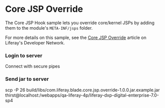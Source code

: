 # Core JSP Override

The Core JSP Hook sample lets you override core/kernel JSPs by adding them to
the module's `META-INF/jsps` folder.

For more details on this sample, see the
[Core JSP Override](https://dev.liferay.com/develop/reference/-/knowledge_base/7-1/core-jsp-hook)
article on Liferay's Developer Network.

### Login to server

Connect with secure pipes

### Send jar to server

scp -P 26 build/libs/com.liferay.blade.core.jsp.override-1.0.0.jar.example.jar thirst@localhost:/webapps/qa-liferay-4p/liferay-dxp-digital-enterprise-7.0-sp4